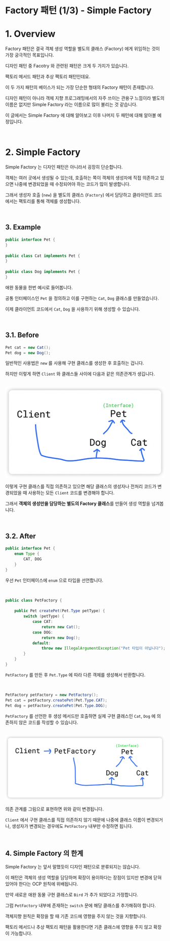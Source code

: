 # Factory 패턴 (1/3) - Simple Factory

# 1. Overview

Factory 패턴은 결국 객체 생성 역할을 별도의 클래스 (Factory) 에게 위임하는 것이 가장 궁극적인 목표입니다.

디자인 패턴 중 Facotry 와 관련된 패턴은 크게 두 가지가 있습니다.

팩토리 메서드 패턴과 추상 팩토리 패턴인데요.

이 두 가지 패턴의 베이스가 되는 가장 단순한 형태의 Factory 패턴이 존재합니다.

디자인 패턴이 아니라 객체 지향 프로그래밍에서의 자주 쓰이는 관용구 느낌이라 별도의 이름은 없지만 Simple Factory 라는 이름으로 많이 불리는 것 같습니다.

이 글에서는 Simple Factory 에 대해 알아보고 이후 나머지 두 패턴에 대해 알아볼 예정입니다.

<br>

# 2. Simple Factory

Simple Factory 는 디자인 패턴은 아니라서 굉장히 단순합니다.

객체는 여러 곳에서 생성될 수 있는데, 호출하는 쪽이 객체의 생성자에 직접 의존하고 있으면 나중에 변경되었을 때 수정되어야 하는 코드가 많이 발생합니다.

그래서 생성자 호출 (`new`) 을 별도의 클래스 (`Factory`) 에서 담당하고 클라이언트 코드에서는 팩토리를 통해 객체를 생성합니다.

<br>

## 3. Example

```java
public interface Pet {
}

public class Cat implements Pet {
}

public class Dog implements Pet {
}
```

애완 동물을 한번 예시로 들어봅니다.

공통 인터페이스인 `Pet` 을 정의하고 이를 구현하는 `Cat`, `Dog` 클래스를 만들었습니다.

이제 클라이언트 코드에서 `Cat`, `Dog` 을 사용하기 위해 생성할 수 있습니다.

<br>

## 3.1. Before

```java
Pet cat = new Cat();
Pet dog = new Dog();
```

일반적인 사용법은 `new` 를 사용해 구현 클래스를 생성한 후 호출하는 겁니다.

하지만 이렇게 하면 `Client` 와 클래스들 사이에 다음과 같은 의존관계가 생깁니다.

<br>

<img src="https://github.com/ParkJiwoon/PrivateStudy/blob/master/design-pattern/images/screen_2022_05_29_05_02_35.png?raw=true">

이렇게 구현 클래스를 직접 의존하고 있으면 해당 클래스의 생성자나 전처리 코드가 변경되었을 때 사용하는 모든 `Client` 코드를 변경해야 합니다.

그래서 **객체의 생성만을 담당하는 별도의 Factory 클래스**를 만들어 생성 역할을 넘겨봅니다.

<br>

## 3.2. After

```java
public interface Pet {
    enum Type {
        CAT, DOG
    }
}
```

우선 `Pet` 인터페이스에 `enum` 으로 타입을 선언합니다.

<br>

```java
public class PetFactory {

    public Pet createPet(Pet.Type petType) {
        switch (petType) {
            case CAT:
                return new Cat();
            case DOG:
                return new Dog();
            default:
                throw new IllegalArgumentException("Pet 타입이 아닙니다");
        }
    }
}
```

`PetFactory` 를 만든 후 `Pet.Type` 에 따라 다른 객체를 생성해서 반환합니다.

<br>

```java
PetFactory petFactory = new PetFactory();
Pet cat = petFactory.createPet(Pet.Type.CAT);
Pet dog = petFactory.createPet(Pet.Type.DOG);
```

`PetFactory` 를 선언한 후 생성 메서드만 호출하면 실제 구현 클래스인 `Cat`, `Dog` 에 의존하지 않은 코드를 작성할 수 있습니다.


<br>

<img src="https://github.com/ParkJiwoon/PrivateStudy/blob/master/design-pattern/images/screen_2022_05_29_05_29_30.png?raw=true">

의존 관계를 그림으로 표현하면 위와 같이 변경됩니다.

`Client` 에서 구현 클래스를 직접 의존하지 않기 때문에 나중에 클래스 이름이 변경되거나, 생성자가 변경되는 경우에도 `PetFactory` 내부만 수정하면 됩니다.

<br>

## 4. Simple Factory 의 한계

Simple Factory 는 앞서 말했듯이 디자인 패턴으로 분류되지는 않습니다.

이 패턴은 객체의 생성 역할을 담당하며 확장이 용이하다는 장점이 있지만 변경에 닫혀 있어야 한다는 OCP 원칙에 위배됩니다.

만약 새로운 애완 동물 구현 클래스로 `Bird` 가 추가 되었다고 가정합니다.

그럼 `PetFactory` 내부에 존재하는 `switch` 문에 해당 클래스를 추가해줘야 합니다.

객체지향 원칙은 확장을 할 때 기존 코드에 영향을 주지 않는 것을 지향합니다.

팩토리 메서드나 추상 팩토리 패턴을 활용한다면 기존 클래스에 영향을 주지 않고 확장이 가능합니다.